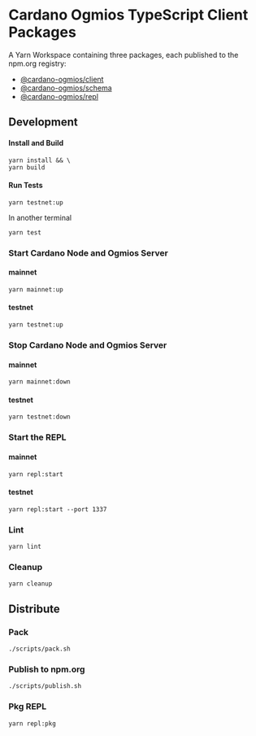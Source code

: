 # Cardano Ogmios TypeScript Client Packages
A Yarn Workspace containing three packages, each published to the npm.org registry:

- [@cardano-ogmios/client](./packages/client)
- [@cardano-ogmios/schema](./packages/schema)
- [@cardano-ogmios/repl](./packages/repl)

## Development
#### Install and Build
```console
yarn install && \
yarn build
```
#### Run Tests
```console
yarn testnet:up
```
In another terminal
```console
yarn test
```

### Start Cardano Node and Ogmios Server
#### mainnet
```console
yarn mainnet:up
```
#### testnet
```console
yarn testnet:up
```
### Stop Cardano Node and Ogmios Server
#### mainnet
```console
yarn mainnet:down
```
#### testnet
```console
yarn testnet:down
```

### Start the REPL
#### mainnet
```console
yarn repl:start
```
#### testnet
```console
yarn repl:start --port 1337
```
### Lint
```console
yarn lint
```
### Cleanup
```
yarn cleanup
```

## Distribute

### Pack
```console
./scripts/pack.sh
```
### Publish to npm.org
```console
./scripts/publish.sh
```

### Pkg REPL
```console
yarn repl:pkg
```



